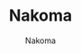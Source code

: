 ---
designer: Endless Knot
description: "Collection%3A%20Omni%20Collection%0AColor%3A%20Charcoal%0AMaterial%3A%20100%25%20WoolPile%3A%201/2%22Width%3A%2013%272%22Style%3A%20Solid%2C%20Textural"
image_primary: img/NAK13-38-600x826.jpg
image_secondary: ../../../images/blank.png
manufacturer: Endless Knot
href: https://endlessknotrugs.com/product/nakoma-38-charcoal/
subtitle: Nakoma
tags: 
  - endless_knot
  - on-demand-rugs
title: Nakoma
image_thumb: img/NAK13-38-300x300.jpg
category: on-demand-rugs
slug: /manufacturers/endless-knot/on-demand-rugs/endless-knot-nakoma
---